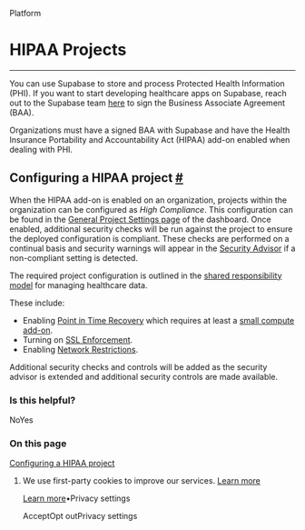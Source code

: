 Platform

# HIPAA Projects

* * *

You can use Supabase to store and process Protected Health Information (PHI). If you want to start developing healthcare apps on Supabase, reach out to the Supabase team [here](https://forms.supabase.com/hipaa2) to sign the Business Associate Agreement (BAA).

Organizations must have a signed BAA with Supabase and have the Health Insurance Portability and Accountability Act (HIPAA) add-on enabled when dealing with PHI.

## Configuring a HIPAA project [\#](https://supabase.com/docs/guides/platform/hipaa-projects\#configuring-a-hipaa-project)

When the HIPAA add-on is enabled on an organization, projects within the organization can be configured as _High Compliance_. This configuration can be found in the [General Project Settings page](https://supabase.com/dashboard/project/_/settings) of the dashboard.
Once enabled, additional security checks will be run against the project to ensure the deployed configuration is compliant. These checks are performed on a continual basis and security warnings will appear in the [Security Advisor](https://supabase.com/dashboard/project/_/advisors/security) if a non-compliant setting is detected.

The required project configuration is outlined in the [shared responsibility model](https://supabase.com/docs/guides/deployment/shared-responsibility-model#managing-healthcare-data) for managing healthcare data.

These include:

- Enabling [Point in Time Recovery](https://supabase.com/docs/guides/platform/backups#point-in-time-recovery) which requires at least a [small compute add-on](https://supabase.com/docs/guides/platform/compute-add-ons).
- Turning on [SSL Enforcement](https://supabase.com/docs/guides/platform/ssl-enforcement).
- Enabling [Network Restrictions](https://supabase.com/docs/guides/platform/network-restrictions).

Additional security checks and controls will be added as the security advisor is extended and additional security controls are made available.

### Is this helpful?

NoYes

### On this page

[Configuring a HIPAA project](https://supabase.com/docs/guides/platform/hipaa-projects#configuring-a-hipaa-project)

1. We use first-party cookies to improve our services. [Learn more](https://supabase.com/privacy#8-cookies-and-similar-technologies-used-on-our-european-services)



   [Learn more](https://supabase.com/privacy#8-cookies-and-similar-technologies-used-on-our-european-services)•Privacy settings





   AcceptOpt outPrivacy settings